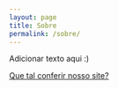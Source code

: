 ```yaml
---
layout: page
title: Sobre
permalink: /sobre/
---
```


Adicionar texto aqui :)

<a href="http://nepente.io/" target="_blank">Que tal conferir nosso site?</a>
